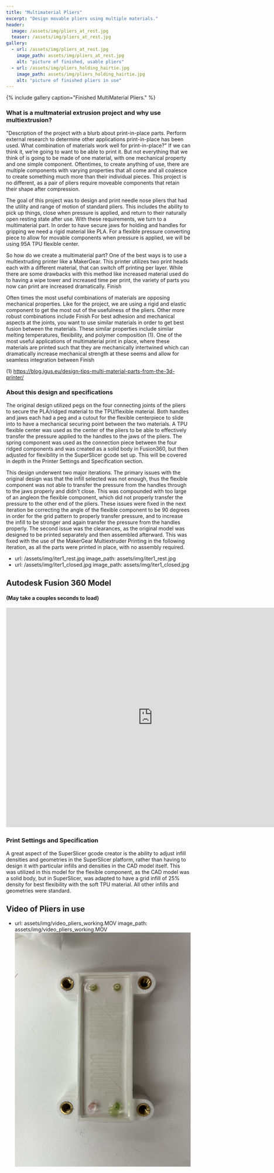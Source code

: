 ```yaml
---
title: "Multimaterial Pliers"
excerpt: "Design movable pliers using multiple materials."
header:
  image: /assets/img/pliers_at_rest.jpg
  teaser: /assets/img/pliers_at_rest.jpg
gallery:
  - url: /assets/img/pliers_at_rest.jpg
    image_path: assets/img/pliers_at_rest.jpg
    alt: "picture of finished, usable pliers"
  - url: /assets/img/pliers_holding_hairtie.jpg
    image_path: assets/img/pliers_holding_hairtie.jpg
    alt: "picture of finished pliers in use"
---
```

{% include gallery caption="Finished MultiMaterial Pliers." %}

### What is a multmaterial extrusion project and why use multiextrusion?
"Description of the project with a blurb about print-in-place parts. Perform external
research to determine other applications print-in-place has been used. What
combination of materials work well for print-in-place?"
If we can think it, we’re going to want to be able to print it. But not everything that we think of is going to be made of one material, with one mechanical property and one simple component. Oftentimes, to create anything of use, there are multiple components with varying properties that all come and all coalesce to create something much more than their individual pieces. This project is no different, as a pair of pliers require moveable components that retain their shape after compression. 

The goal of this project was to design and print needle nose pliers that had the utility and range of motion of standard pliers. This includes the ability to pick up things, close when pressure is applied, and return to their naturally open resting state after use.  With these requirements, we turn to a multimaterial part. In order to have secure jaws for holding and handles for gripping we need a rigid material like PLA. For a flexible pressure converting piece to allow for movable components when pressure is applied, we will be using 95A TPU flexible center. 

So how do we create a multimaterial part? One of the best ways is to use a multiextruding printer like a MakerGear. This printer utilizes two print heads each with a different material, that can switch off printing per layer. While there are some drawbacks with this method like increased material used do to having a wipe tower and increased time per print, the variety of parts you now can print are increased dramatically. Finish


Often times the most useful combinations of materials are opposing mechanical properties. Like for the project, we are using a rigid and elastic component to get the most out of the usefulness of the pliers. Other more robust combinations include Finish
For best adhesion and mechanical aspects at the joints, you want to use similar materials in order to get best fusion between the materials. These similar properties include similar melting temperatures, flexibility, and polymer composition (1).
One of the most useful applications of multimaterial print in place, where these materials are printed such that they are mechanically intertwined which can dramatically increase mechanical strength at these seems and allow for seamless integration between Finish

(1)	https://blog.igus.eu/design-tips-multi-material-parts-from-the-3d-printer/ 



### About this design and specifications
 The original design utilized pegs on the four connecting joints of the pliers to secure the PLA/ridged material to the TPU/flexible material. Both handles and jaws each had a peg and a cutout for the flexible centerpiece to slide into to have a mechanical securing point between the two materials. A TPU flexible center was used as the center of the pliers to be able to effectively transfer the pressure applied to the handles to the jaws of the pliers. The spring component was used as the connection piece between the four ridged components and was created as a solid body in Fusion360, but then adjusted for flexibility in the SuperSlicer gcode set up. This will be covered in depth in the Printer Settings and Specification section.
 
This design underwent two major iterations. The primary issues with the original design was that the infill selected was not enough, thus the flexible component was not able to transfer the pressure from the handles through to the jaws properly and didn't close. This was compounded with too large of an angleon the flexible component, which did not properly transfer the pressure to the other end of the pliers. These issues were fixed in the next iteration be correcting the angle of the flexible component to be 90 degrees in order for the grid pattern to properly transfer pressure, and to increase the infill to be stronger and again transfer the pressure from the handles properly. The second issue was the clearances, as the original model was designed to be printed separately and then assembled afterward. This was fixed with the use of the MakerGear Multiextruder Printing in the following iteration, as all the parts were printed in place, with no assembly required.
  - url: /assets/img/iter1_rest.jpg
    image_path: assets/img/iter1_rest.jpg
  - url: /assets/img/iter1_closed.jpg
    image_path: assets/img/iter1_closed.jpg


## Autodesk Fusion 360 Model
#### (May take a couples seconds to load)
<iframe src="https://vanderbilt643.autodesk360.com/shares/public/SH512d4QTec90decfa6e71755eaf1d0103a4?mode=embed" width="800" height="600" allowfullscreen="true" webkitallowfullscreen="true" mozallowfullscreen="true"  frameborder="0"></iframe>


### Print Settings and Specification
A great aspect of the SuperSlicer gcode creator is the ability to adjust infill densities and geometries in the SuperSlicer platform, rather than having to design it with particular infills and densities in the CAD model itself. This was utilized in this model for the flexible component, as the CAD model was a solid body, but in SuperSlicer, was adapted to have a grid infill of 25% density for best flexibility with the soft TPU material. All other infills and geometries were standard. 

  

## Video of Pliers in use
  - url: assets/img/video_pliers_working.MOV
    image_path: assets/img/video_pliers_working.MOV
[![microfluidic device video](https://github.com/z-marshall/z-marshall.github.io/blob/main/assets/img/microfluidic_model_in_holder.jpeg)](https://youtube.com/shorts/tdT8q8riBro?feature=share "microfluidic operating video")
